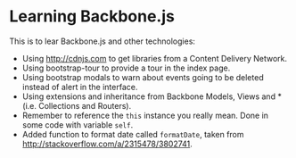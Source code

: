 # Learning Backbone.js

This is to lear Backbone.js and other technologies:

- Using http://cdnjs.com to get libraries from a Content Delivery Network.
- Using bootstrap-tour to provide a tour in the index page.
- Using bootstrap modals to warn about events going to be deleted instead of  alert in the interface.
- Using extensions and inheritance from Backbone Models, Views and * (i.e. Collections and Routers).
- Remember to reference the `this` instance you really mean. Done in some code with variable `self`.
- Added function to format date called `formatDate`, taken from http://stackoverflow.com/a/2315478/3802741.